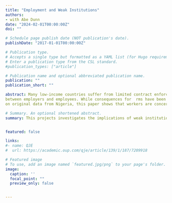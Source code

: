 ```yaml
---
title: "Employment and Weak Institutions"
authors:
- with Abe Dunn
date: "2024-02-01T00:00:00Z"
doi: ""

# Schedule page publish date (NOT publication's date).
publishDate: "2017-01-01T00:00:00Z"

# Publication type.
# Accepts a single type but formatted as a YAML list (for Hugo requirements).
# Enter a publication type from the CSL standard.
#publication_types: ["article"]

# Publication name and optional abbreviated publication name.
publication: ""
publication_short: ""

abstract: Many low-income countries suffer from limited contract enforcement and an ensuing low-trust environment. This can create labor market frictions by establishing mistrust
between employers and employees. While consequences for  rms have been well established, this paper illuminates the consequences for the labor supply side. Drawing
on original data from Nigeria, this paper shows that workers are concerned about an employer not honoring the work agreement and paying wage as agreed. This concern directly affects peoples' preferences and seems to make self-employment more attractive. Quantifying the degree of uncertainty with a choice experiment, this paper  nds that workers value a very high degree of certainty about correct wage payment equivalent to a 16.8 percent salary increase. Hence, this paper suggests that the inherently uncertain environment of low-income countries can have direct implications for workers and their choices when seeking employment.

# Summary. An optional shortened abstract.
summary: This projects investigates the implications of weak institutions and no0n-enforceable contracts for the labor supply side. 


featured: false

links:
#- name: QJE
#  url: https://academic.oup.com/qje/article/139/1/187/7209918

# Featured image
# To use, add an image named `featured.jpg/png` to your page's folder. 
image:
  caption: ''
  focal_point: ""
  preview_only: false


---
```




